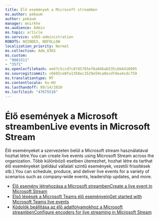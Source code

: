 ```yaml
---
title: Élő események a Microsoft streamben
ms.author: pebaum
author: pebaum
manager: mnirkhe
ms.audience: Admin
ms.topic: article
ms.service: o365-administration
ROBOTS: NOINDEX, NOFOLLOW
localization_priority: Normal
ms.collection: Adm_O365
ms.custom:
- "9001511"
- "3571"
ms.openlocfilehash: ee67c5ccd7c8745785ef8a04bab535cbb6416995
ms.sourcegitcommit: c6692ce0fa1358ec3529e59ca0ecdfdea4cdc759
ms.translationtype: MT
ms.contentlocale: hu-HU
ms.lasthandoff: 09/14/2020
ms.locfileid: "47675516"
---
```

# <a name="live-events-in-microsoft-stream"></a><span data-ttu-id="3d4ba-102">Élő események a Microsoft streamben</span><span class="sxs-lookup"><span data-stu-id="3d4ba-102">Live events in Microsoft Stream</span></span>

<span data-ttu-id="3d4ba-103">Élő eseményeket a szervezeten belül a Microsoft stream használatával hozhat létre.</span><span class="sxs-lookup"><span data-stu-id="3d4ba-103">You can create live events using Microsoft Stream across the organization.</span></span> <span data-ttu-id="3d4ba-104">Több különböző esetben ütemezhet, hozhat létre és tarthat élő eseményeket (például vállalati szintű események, vezetői frissítések stb.).</span><span class="sxs-lookup"><span data-stu-id="3d4ba-104">You can schedule, produce, and deliver live events for a variety of scenarios such as company-wide events, leadership updates, and more.</span></span>

- [<span data-ttu-id="3d4ba-105">Élő esemény létrehozása a Microsoft streamben</span><span class="sxs-lookup"><span data-stu-id="3d4ba-105">Create a live event in Microsoft Stream</span></span>](https://docs.microsoft.com/stream/live-create-event)
- [<span data-ttu-id="3d4ba-106">Első lépések a Microsoft Teams élő eseményein</span><span class="sxs-lookup"><span data-stu-id="3d4ba-106">Get started with Microsoft Teams live events</span></span>](https://support.office.com/article/get-started-with-microsoft-teams-live-events-d077fec2-a058-483e-9ab5-1494afda578a)
- [<span data-ttu-id="3d4ba-107">Kódolók beállítása az élő adatfolyamokhoz a Microsoft streamben</span><span class="sxs-lookup"><span data-stu-id="3d4ba-107">Configure encoders for live streaming in Microsoft Stream</span></span>](https://docs.microsoft.com/stream/live-encoder-setup)

